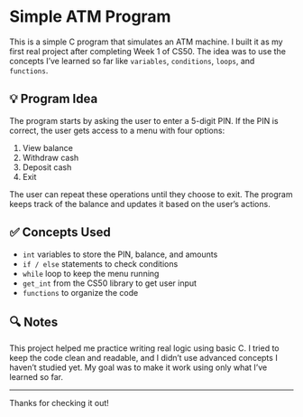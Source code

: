 # Simple ATM Program

This is a simple C program that simulates an ATM machine. I built it as my first real project after completing Week 1 of CS50. The idea was to use the concepts I’ve learned so far like `variables`, `conditions`, `loops`, and `functions`.

## 💡 Program Idea

The program starts by asking the user to enter a 5-digit PIN. If the PIN is correct, the user gets access to a menu with four options:
1. View balance
2. Withdraw cash
3. Deposit cash
4. Exit

The user can repeat these operations until they choose to exit. The program keeps track of the balance and updates it based on the user’s actions.

## ✅ Concepts Used
- `int` variables to store the PIN, balance, and amounts
- `if / else` statements to check conditions
- `while` loop to keep the menu running
- `get_int` from the CS50 library to get user input
- `functions` to organize the code

## 🔍 Notes

This project helped me practice writing real logic using basic C. I tried to keep the code clean and readable, and I didn’t use advanced concepts I haven’t studied yet. My goal was to make it work using only what I’ve learned so far.

---

Thanks for checking it out!
